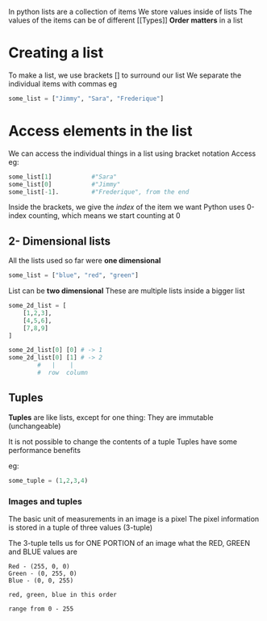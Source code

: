 In python lists are a collection of items
We store values inside of lists
The values of the items can be of different [[Types]]
**Order matters** in a list

# Creating a list
To make a list, we use brackets \[\] to surround our list
We separate the individual items with commas
eg
```python
some_list = ["Jimmy", "Sara", "Frederique"]

```

# Access elements in the list
We can access the individual things in a list using bracket notation
Access eg:
```python
some_list[1]           #"Sara"
some_list[0]           #"Jimmy"  
some_list[-1].         #"Frederique", from the end
```
Inside the brackets, we give the *index* of the item we want
Python uses 0-index counting, which means we start counting at 0


## 2- Dimensional lists

All the lists used so far were **one dimensional**

```python
some_list = ["blue", "red", "green"]
```

List can be **two dimensional** 
These are multiple lists inside a bigger list

```python
some_2d_list = [
	[1,2,3], 
	[4,5,6],
	[7,8,9]
]

some_2d_list[0] [0] # -> 1
some_2d_list[0] [1] # -> 2
        #   |    |
        #  row  column
```
## Tuples

**Tuples** are like lists, except for one thing:
They are immutable (unchangeable)


It is not possible to change the contents of a tuple
Tuples have some performance benefits

eg:
```python
some_tuple = (1,2,3,4)
```


### Images and tuples

The basic unit of measurements in an image is a pixel
The pixel information is stored in a tuple of three values (3-tuple)

The 3-tuple tells us for ONE PORTION of an image what the RED, GREEN and BLUE values are

```
Red - (255, 0, 0)
Green - (0, 255, 0)
Blue - (0, 0, 255)

red, green, blue in this order

range from 0 - 255
```
